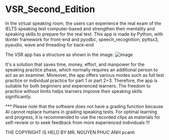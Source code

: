 # VSR_Second_Edition
In the virtual speaking room, the users can experience the real exam of the IELTS speaking test computer-based and strengthen their mentality and speaking skills to prepare for the real test. This app is made by Python, with tkinter framework for front-end and pyodbc, speech_recognition, pyttsx3, pyaudio, wave and threading for back-end 

The VSR app has a structure as shown in the image:
![image](https://github.com/user-attachments/assets/ca04258e-a61b-444f-8f07-a5e08e6c03d0)

 It's a solution that saves time, money, effort, and manpower for the speaking practice phase, which normally requires an additional person to act as an examiner. Moreover, the app offers various modes such as full test practice or individual practice for part 1 or part 2+3. Therefore, the app is suitable for both beginners and experienced learners. The freedom to practice without limits helps learners improve their speaking skills significantly. 
 
*** Please note that the software does not have a grading function because AI cannot replace humans in grading speaking tests. For optimal learning and progress, it is recommended to use the recorded clips as materials for self-review or to seek feedback from more experienced individuals !!! 

THE COPYRIGHT IS HELD BY MR. NGUYEN PHUC ANH
pcanh

